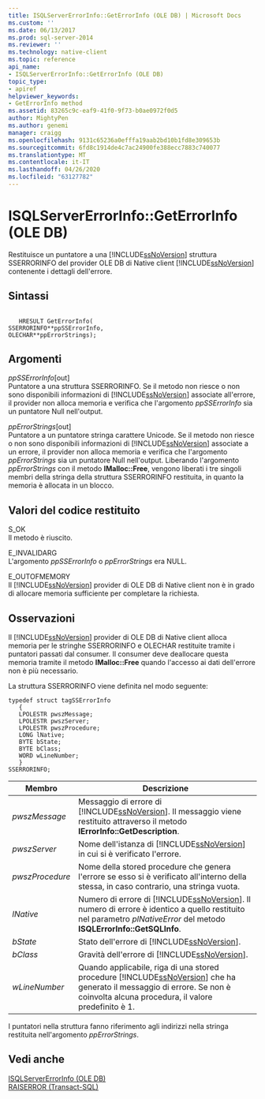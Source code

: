 ```yaml
---
title: ISQLServerErrorInfo::GetErrorInfo (OLE DB) | Microsoft Docs
ms.custom: ''
ms.date: 06/13/2017
ms.prod: sql-server-2014
ms.reviewer: ''
ms.technology: native-client
ms.topic: reference
api_name:
- ISQLServerErrorInfo::GetErrorInfo (OLE DB)
topic_type:
- apiref
helpviewer_keywords:
- GetErrorInfo method
ms.assetid: 83265c9c-eaf9-41f0-9f73-b0ae0972f0d5
author: MightyPen
ms.author: genemi
manager: craigg
ms.openlocfilehash: 9131c65236a0efffa19aab2bd10b1fd8e309653b
ms.sourcegitcommit: 6fd8c1914de4c7ac24900fe388ecc7883c740077
ms.translationtype: MT
ms.contentlocale: it-IT
ms.lasthandoff: 04/26/2020
ms.locfileid: "63127782"
---
```

# <a name="isqlservererrorinfogeterrorinfo-ole-db"></a>ISQLServerErrorInfo::GetErrorInfo (OLE DB)
  Restituisce un puntatore a una [!INCLUDE[ssNoVersion](../../includes/ssnoversion-md.md)] struttura SSERRORINFO del provider OLE DB di Native client [!INCLUDE[ssNoVersion](../../includes/ssnoversion-md.md)] contenente i dettagli dell'errore.  
  
## <a name="syntax"></a>Sintassi  
  
```  
  
   HRESULT GetErrorInfo(  
SSERRORINFO**ppSSErrorInfo,  
OLECHAR**ppErrorStrings);  
```  
  
## <a name="arguments"></a>Argomenti  
 *ppSSErrorInfo*[out]  
 Puntatore a una struttura SSERRORINFO. Se il metodo non riesce o non sono disponibili informazioni di [!INCLUDE[ssNoVersion](../../includes/ssnoversion-md.md)] associate all'errore, il provider non alloca memoria e verifica che l'argomento *ppSSErrorInfo* sia un puntatore Null nell'output.  
  
 *ppErrorStrings*[out]  
 Puntatore a un puntatore stringa carattere Unicode. Se il metodo non riesce o non sono disponibili informazioni di [!INCLUDE[ssNoVersion](../../includes/ssnoversion-md.md)] associate a un errore, il provider non alloca memoria e verifica che l'argomento *ppErrorStrings* sia un puntatore Null nell'output. Liberando l'argomento *ppErrorStrings* con il metodo **IMalloc::Free**, vengono liberati i tre singoli membri della stringa della struttura SSERRORINFO restituita, in quanto la memoria è allocata in un blocco.  
  
## <a name="return-code-values"></a>Valori del codice restituito  
 S_OK  
 Il metodo è riuscito.  
  
 E_INVALIDARG  
 L'argomento *ppSSErrorInfo* o *ppErrorStrings* era NULL.  
  
 E_OUTOFMEMORY  
 Il [!INCLUDE[ssNoVersion](../../includes/ssnoversion-md.md)] provider di OLE DB di Native client non è in grado di allocare memoria sufficiente per completare la richiesta.  
  
## <a name="remarks"></a>Osservazioni  
 Il [!INCLUDE[ssNoVersion](../../includes/ssnoversion-md.md)] provider di OLE DB di Native client alloca memoria per le stringhe SSERRORINFO e OLECHAR restituite tramite i puntatori passati dal consumer. Il consumer deve deallocare questa memoria tramite il metodo **IMalloc::Free** quando l'accesso ai dati dell'errore non è più necessario.  
  
 La struttura SSERRORINFO viene definita nel modo seguente:  
  
```  
typedef struct tagSSErrorInfo  
   {  
   LPOLESTR pwszMessage;  
   LPOLESTR pwszServer;  
   LPOLESTR pwszProcedure;  
   LONG lNative;  
   BYTE bState;  
   BYTE bClass;  
   WORD wLineNumber;  
   }  
SSERRORINFO;  
```  
  
|Membro|Descrizione|  
|------------|-----------------|  
|*pwszMessage*|Messaggio di errore di [!INCLUDE[ssNoVersion](../../includes/ssnoversion-md.md)]. Il messaggio viene restituito attraverso il metodo **IErrorInfo::GetDescription**.|  
|*pwszServer*|Nome dell'istanza di [!INCLUDE[ssNoVersion](../../includes/ssnoversion-md.md)] in cui si è verificato l'errore.|  
|*pwszProcedure*|Nome della stored procedure che genera l'errore se esso si è verificato all'interno della stessa, in caso contrario, una stringa vuota.|  
|*lNative*|Numero di errore di [!INCLUDE[ssNoVersion](../../includes/ssnoversion-md.md)]. Il numero di errore è identico a quello restituito nel parametro *plNativeError* del metodo **ISQLErrorInfo::GetSQLInfo**.|  
|*bState*|Stato dell'errore di [!INCLUDE[ssNoVersion](../../includes/ssnoversion-md.md)].|  
|*bClass*|Gravità dell'errore di [!INCLUDE[ssNoVersion](../../includes/ssnoversion-md.md)].|  
|*wLineNumber*|Quando applicabile, riga di una stored procedure [!INCLUDE[ssNoVersion](../../includes/ssnoversion-md.md)] che ha generato il messaggio di errore. Se non è coinvolta alcuna procedura, il valore predefinito è 1.|  
  
 I puntatori nella struttura fanno riferimento agli indirizzi nella stringa restituita nell'argomento *ppErrorStrings*.  
  
## <a name="see-also"></a>Vedi anche  
 [ISQLServerErrorInfo &#40;OLE DB&#41;](../../database-engine/dev-guide/isqlservererrorinfo-ole-db.md)   
 [RAISERROR &#40;Transact-SQL&#41;](/sql/t-sql/language-elements/raiserror-transact-sql)  
  
  
